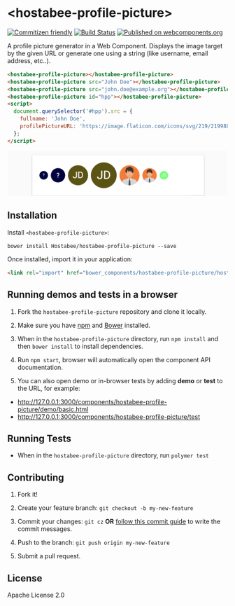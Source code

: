 # \<hostabee-profile-picture\>

[![Commitizen friendly](https://img.shields.io/badge/commitizen-friendly-brightgreen.svg)](http://commitizen.github.io/cz-cli/)
[![Build Status](https://travis-ci.org/Hostabee/hostabee-profile-picture.svg?branch=master)](https://travis-ci.org/Hostabee/hostabee-profile-picture)
[![Published on webcomponents.org](https://img.shields.io/badge/webcomponents.org-published-blue.svg)](https://www.webcomponents.org/element/hostabee/hostabee-profile-picture)

A profile picture generator in a Web Component. Displays the image target by the given URL or generate one using a string (like username, email address, etc..).

<!--
```
<custom-element-demo height="400">
  <template>
    <script src="../webcomponentsjs/webcomponents-lite.js"></script>
    <link rel="import" href="hostabee-profile-picture.html">
    <next-code-block></next-code-block>
    <style>
      hostabee-profile-picture {
        margin: 8px;
      }
    </style>
  </template>
</custom-element-demo>
```
-->

```html
<hostabee-profile-picture></hostabee-profile-picture>
<hostabee-profile-picture src="John Doe"></hostabee-profile-picture>
<hostabee-profile-picture src="john.doe@example.org"></hostabee-profile-picture>
<hostabee-profile-picture id="hpp"></hostabee-profile-picture>
<script>
  document.querySelector('#hpp').src = {
    fullname: 'John Doe',
    profilePictureURL: 'https://image.flaticon.com/icons/svg/219/219988.svg',
  };
</script>
```

![Screenshot of hostabee-profile-picture](https://raw.githubusercontent.com/Hostabee/hostabee-profile-picture/master/screenshot.png)

## Installation

Install `<hostabee-profile-picture>`:

```shell
bower install Hostabee/hostabee-profile-picture --save
```

Once installed, import it in your application:

```html
<link rel="import" href="bower_components/hostabee-profile-picture/hostabee-profile-picture.html">
```

## Running demos and tests in a browser

1. Fork the `hostabee-profile-picture` repository and clone it locally.

2. Make sure you have [npm](https://www.npmjs.com/) and [Bower](https://bower.io) installed.

3. When in the `hostabee-profile-picture` directory, run `npm install` and then `bower install` to install dependencies.

4. Run `npm start`, browser will automatically open the component API documentation.

5. You can also open demo or in-browser tests by adding **demo** or **test** to the URL, for example:

- http://127.0.0.1:3000/components/hostabee-profile-picture/demo/basic.html
- http://127.0.0.1:3000/components/hostabee-profile-picture/test

## Running Tests

- When in the `hostabee-profile-picture` directory, run `polymer test`

## Contributing

1. Fork it!
2. Create your feature branch: `git checkout -b my-new-feature`
3. Commit your changes: `git cz` **OR** [follow this commit guide](https://conventionalcommits.org/) to write the commit messages.

4. Push to the branch: `git push origin my-new-feature`
5. Submit a pull request.

## License

Apache License 2.0
